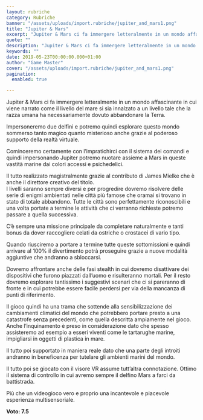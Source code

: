 ```yaml
---
layout: rubriche
category: Rubriche
banner: "/assets/uploads/import.rubriche/jupiter_and_mars1.png"
title: "Jupiter & Mars"
excerpt: "Jupiter & Mars ci fa immergere letteralmente in un mondo affascinante in cui viene narrato come il livello del mare si sia innalzato a un livello tale che la razza umana ha necessariamente dovuto abbandonare la Terra. Impersoneremo due delfini e potremo quindi esplorare questo mondo sommerso tanto magico quanto misterioso anche grazie al poderoso [&hellip"
quote: ""
description: "Jupiter & Mars ci fa immergere letteralmente in un mondo affascinante in cui viene narrato come il livello del mare si sia innalzato a un livello tale che la razza umana ha necessariamente dovuto abbandonare la Terra. Impersoneremo due delfini e potremo quindi esplorare questo mondo sommerso tanto magico quanto misterioso anche grazie al poderoso [&hellip"
keywords: ""
date: 2019-05-23T00:00:00.000+01:00
author: "Game Master"
cover: "/assets/uploads/import.rubriche/jupiter_and_mars1.png"
pagination:
  enabled: true

---
```


Jupiter & Mars ci fa immergere letteralmente in un mondo affascinante in cui viene narrato come il livello del mare si sia innalzato a un livello tale che la razza umana ha necessariamente dovuto abbandonare la Terra.

Impersoneremo due delfini e potremo quindi esplorare questo mondo sommerso tanto magico quanto misterioso anche grazie al poderoso supporto della realtà virtuale.

Cominceremo certamente con l’impratichirci con il sistema dei comandi e quindi impersonando Jupiter potremo nuotare assieme a Mars in queste vastità marine dai colori accessi e psichedelici.

Il tutto realizzato magistralmente grazie al contributo di James Mielke che è anche il direttore creativo del titolo.  
I livelli saranno sempre diversi e per progredire dovremo risolvere delle serie di enigmi ambientati nelle città più famose che oramai si trovano in stato di totale abbandono. Tutte le città sono perfettamente riconoscibili e una volta portate a termine le attività che ci verranno richieste potremo passare a quella successiva.

C’è sempre una missione principale da completare naturalmente e tanti bonus da dover raccogliere celati da ostriche o crostacei di vario tipo.

Quando riusciremo a portare a termine tutte queste sottomissioni e quindi arrivare al 100% il divertimento potrà proseguire grazie a nuove modalità aggiuntive che andranno a sbloccarsi.

Dovremo affrontare anche delle fasi stealth in cui dovremo disattivare dei dispositivi che furono piazzati dall’uomo e risulteranno mortali. Per il resto dovremo esplorare tantissimo i suggestivi scenari che ci si pareranno di fronte e in cui potrebbe essere facile perdersi per via della mancanza di punti di riferimento.

Il gioco quindi ha una trama che sottende alla sensibilizzazione dei cambiamenti climatici del mondo che potrebbero portare presto a una catastrofe senza precedenti, come quella descritta ampiamente nel gioco. Anche l’inquinamento è preso in considerazione dato che spesso assisteremo ad esempio a esseri viventi come le tartarughe marine, impigliarsi in oggetti di plastica in mare.

Il tutto poi supportato in maniera reale dato che una parte degli introiti andranno in beneficenza per tutelare gli ambienti marini del mondo.

Il tutto poi se giocato con il visore VR assume tutt’altra connotazione. Ottimo il sistema di controllo in cui avremo sempre il delfino Mars a farci da battistrada.

Più che un videogioco vero e proprio una incantevole e piacevole esperienza multisensoriale.

**Voto: 7.5**